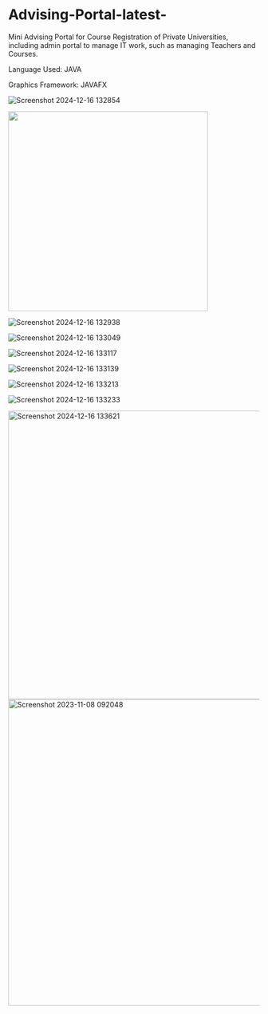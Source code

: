 # Advising-Portal-latest-
Mini Advising Portal for Course Registration of Private Universities, including admin portal to manage IT work, such as managing Teachers and Courses.

Language Used: JAVA

Graphics Framework: JAVAFX


![Screenshot 2024-12-16 132854](https://github.com/user-attachments/assets/55fa3eda-8346-450b-ad11-b793f856a81f)


<img width="400" src="https://github.com/user-attachments/assets/55fa3eda-8346-450b-ad11-b793f856a81f" />


![Screenshot 2024-12-16 132938](https://github.com/user-attachments/assets/701853d7-cd45-4813-a4ab-127bbf2613e5)



![Screenshot 2024-12-16 133049](https://github.com/user-attachments/assets/46fbbcbf-4755-4e1f-9297-329d2f2565be)



![Screenshot 2024-12-16 133117](https://github.com/user-attachments/assets/7c6c6143-c023-4cad-a57b-000c0fc99c08)



![Screenshot 2024-12-16 133139](https://github.com/user-attachments/assets/885f2146-7b88-44d2-8cdb-b26c97bd1b43)



![Screenshot 2024-12-16 133213](https://github.com/user-attachments/assets/fdb1ba99-97b8-4f05-8eae-8d59a65a3e0e)



![Screenshot 2024-12-16 133233](https://github.com/user-attachments/assets/80c064ce-9996-47f0-9ec3-fc2dbb428334)




<img width="578" alt="Screenshot 2024-12-16 133621" src="https://github.com/user-attachments/assets/12f44239-ca24-4a13-9d15-9ada9217b5dc" />



<img width="614" alt="Screenshot 2023-11-08 092048" src="https://github.com/user-attachments/assets/4848c7d9-b27b-4e20-a238-91202882e68e" />




